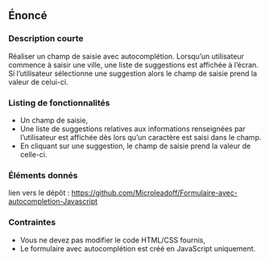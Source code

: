 ## Énoncé

### Description courte

Réaliser un champ de saisie avec autocomplétion. Lorsqu’un utilisateur commence à saisir une ville, une liste de suggestions est affichée à l’écran. Si l’utilisateur sélectionne une suggestion alors le champ de saisie prend la valeur de celui-ci.

### Listing de fonctionnalités

- Un champ de saisie,
- Une liste de suggestions relatives aux informations renseignées par l’utilisateur est affichée dès lors qu’un caractère est saisi dans le champ.
- En cliquant sur une suggestion, le champ de saisie prend la valeur de celle-ci.

### Éléments donnés

lien vers le dépôt : <a href="https://github.com/Microleadoff/Formulaire-avec-autocompletion-Javascript" title="lien vers le dépôt" target="_blank">https://github.com/Microleadoff/Formulaire-avec-autocompletion-Javascript</a>

### Contraintes

- Vous ne devez pas modifier le code HTML/CSS fournis,
- Le formulaire avec autocomplétion est créé en JavaScript uniquement.